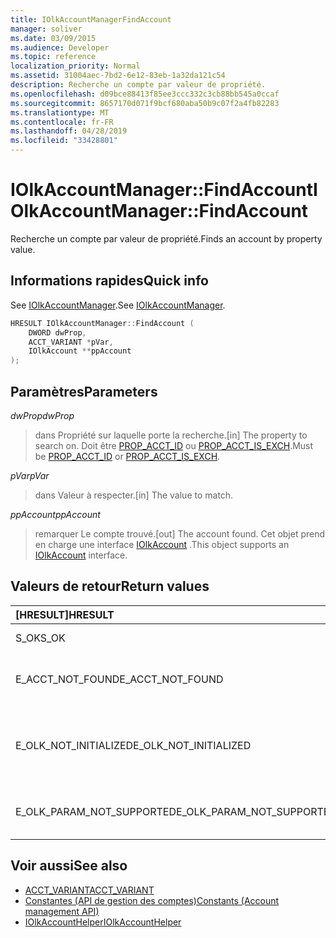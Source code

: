 ```yaml
---
title: IOlkAccountManagerFindAccount
manager: soliver
ms.date: 03/09/2015
ms.audience: Developer
ms.topic: reference
localization_priority: Normal
ms.assetid: 31004aec-7bd2-6e12-83eb-1a32da121c54
description: Recherche un compte par valeur de propriété.
ms.openlocfilehash: d09bce88413f85ee3ccc332c3cb88bb545a0ccaf
ms.sourcegitcommit: 8657170d071f9bcf680aba50b9c07f2a4fb82283
ms.translationtype: MT
ms.contentlocale: fr-FR
ms.lasthandoff: 04/28/2019
ms.locfileid: "33428801"
---
```

# <a name="iolkaccountmanagerfindaccount"></a><span data-ttu-id="6e17d-103">IOlkAccountManager::FindAccount</span><span class="sxs-lookup"><span data-stu-id="6e17d-103">IOlkAccountManager::FindAccount</span></span>

<span data-ttu-id="6e17d-104">Recherche un compte par valeur de propriété.</span><span class="sxs-lookup"><span data-stu-id="6e17d-104">Finds an account by property value.</span></span>
  
## <a name="quick-info"></a><span data-ttu-id="6e17d-105">Informations rapides</span><span class="sxs-lookup"><span data-stu-id="6e17d-105">Quick info</span></span>

<span data-ttu-id="6e17d-106">See [IOlkAccountManager](iolkaccountmanager.md).</span><span class="sxs-lookup"><span data-stu-id="6e17d-106">See [IOlkAccountManager](iolkaccountmanager.md).</span></span>
  
```cpp
HRESULT IOlkAccountManager::FindAccount (  
    DWORD dwProp, 
    ACCT_VARIANT *pVar, 
    IOlkAccount **ppAccount 
);
```

## <a name="parameters"></a><span data-ttu-id="6e17d-107">Paramètres</span><span class="sxs-lookup"><span data-stu-id="6e17d-107">Parameters</span></span>

<span data-ttu-id="6e17d-108">_dwProp_</span><span class="sxs-lookup"><span data-stu-id="6e17d-108">_dwProp_</span></span>
  
> <span data-ttu-id="6e17d-109">dans Propriété sur laquelle porte la recherche.</span><span class="sxs-lookup"><span data-stu-id="6e17d-109">[in] The property to search on.</span></span> <span data-ttu-id="6e17d-110">Doit être [PROP_ACCT_ID](prop_acct_id.md) ou [PROP_ACCT_IS_EXCH](prop_acct_is_exch.md).</span><span class="sxs-lookup"><span data-stu-id="6e17d-110">Must be [PROP_ACCT_ID](prop_acct_id.md) or [PROP_ACCT_IS_EXCH](prop_acct_is_exch.md).</span></span>
    
<span data-ttu-id="6e17d-111">_pVar_</span><span class="sxs-lookup"><span data-stu-id="6e17d-111">_pVar_</span></span>
  
> <span data-ttu-id="6e17d-112">dans Valeur à respecter.</span><span class="sxs-lookup"><span data-stu-id="6e17d-112">[in] The value to match.</span></span>
    
<span data-ttu-id="6e17d-113">_ppAccount_</span><span class="sxs-lookup"><span data-stu-id="6e17d-113">_ppAccount_</span></span>
  
> <span data-ttu-id="6e17d-114">remarquer Le compte trouvé.</span><span class="sxs-lookup"><span data-stu-id="6e17d-114">[out] The account found.</span></span> <span data-ttu-id="6e17d-115">Cet objet prend en charge une interface [IOlkAccount](iolkaccount.md) .</span><span class="sxs-lookup"><span data-stu-id="6e17d-115">This object supports an [IOlkAccount](iolkaccount.md) interface.</span></span> 
    
## <a name="return-values"></a><span data-ttu-id="6e17d-116">Valeurs de retour</span><span class="sxs-lookup"><span data-stu-id="6e17d-116">Return values</span></span>

|<span data-ttu-id="6e17d-117">**[HRESULT]**</span><span class="sxs-lookup"><span data-stu-id="6e17d-117">**HRESULT**</span></span>|<span data-ttu-id="6e17d-118">**Description**</span><span class="sxs-lookup"><span data-stu-id="6e17d-118">**Description**</span></span>|
|:-----|:-----|
|<span data-ttu-id="6e17d-119">S_OK</span><span class="sxs-lookup"><span data-stu-id="6e17d-119">S_OK</span></span>  <br/> |<span data-ttu-id="6e17d-120">L'appel a réussi.</span><span class="sxs-lookup"><span data-stu-id="6e17d-120">The call succeeded.</span></span>  <br/> |
|<span data-ttu-id="6e17d-121">E_ACCT_NOT_FOUND</span><span class="sxs-lookup"><span data-stu-id="6e17d-121">E_ACCT_NOT_FOUND</span></span>  <br/> |<span data-ttu-id="6e17d-122">Le compte spécifié est introuvable.</span><span class="sxs-lookup"><span data-stu-id="6e17d-122">The specified account cannot be found.</span></span>  <br/> |
|<span data-ttu-id="6e17d-123">E_OLK_NOT_INITIALIZED</span><span class="sxs-lookup"><span data-stu-id="6e17d-123">E_OLK_NOT_INITIALIZED</span></span>  <br/> |<span data-ttu-id="6e17d-124">Le Gestionnaire de comptes n'a pas été initialisé pour une utilisation.</span><span class="sxs-lookup"><span data-stu-id="6e17d-124">The account manager has not been initialized for use.</span></span>  <br/> |
|<span data-ttu-id="6e17d-125">E_OLK_PARAM_NOT_SUPPORTED</span><span class="sxs-lookup"><span data-stu-id="6e17d-125">E_OLK_PARAM_NOT_SUPPORTED</span></span>  <br/> |<span data-ttu-id="6e17d-126">Un ou plusieurs paramètres ne sont pas valides.</span><span class="sxs-lookup"><span data-stu-id="6e17d-126">One or more parameters are invalid.</span></span>  <br/> |
   
## <a name="see-also"></a><span data-ttu-id="6e17d-127">Voir aussi</span><span class="sxs-lookup"><span data-stu-id="6e17d-127">See also</span></span>

- [<span data-ttu-id="6e17d-128">ACCT_VARIANT</span><span class="sxs-lookup"><span data-stu-id="6e17d-128">ACCT_VARIANT</span></span>](acct_variant.md)  
- [<span data-ttu-id="6e17d-129">Constantes (API de gestion des comptes)</span><span class="sxs-lookup"><span data-stu-id="6e17d-129">Constants (Account management API)</span></span>](constants-account-management-api.md)  
- [<span data-ttu-id="6e17d-130">IOlkAccountHelper</span><span class="sxs-lookup"><span data-stu-id="6e17d-130">IOlkAccountHelper</span></span>](iolkaccounthelper.md)

